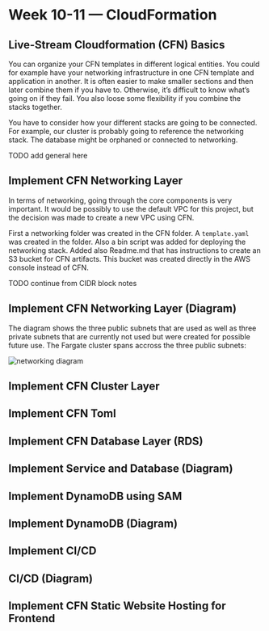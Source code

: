 # Week 10-11 — CloudFormation
## Live-Stream Cloudformation (CFN) Basics

You can organize your CFN templates in different logical entities. You could for example have your networking infrastructure in one CFN template and application in another. It is often easier to make smaller sections and then later combine them if you have to. Otherwise, it’s difficult to know what’s going on if they fail. You also loose some flexibility if you combine the stacks together. 

You have to consider how your different stacks are going to be connected. For example, our cluster is probably going to reference the networking stack. The database might be orphaned or connected to networking. 

TODO add general here

## Implement CFN Networking Layer

In terms of networking, going through the core components is very important. It would be possibly to use the default VPC for this project, but the decision was made to create a new VPC using CFN.

First a networking folder was created in the CFN folder. A ``template.yaml`` was created in the folder. Also a bin script was added for deploying the networking stack. Added also Readme.md that has instructions to create an S3 bucket for CFN artifacts. This bucket was created directly in the AWS console instead of CFN. 

TODO continue from CIDR block notes

## Implement CFN Networking Layer (Diagram)

The diagram shows the three public subnets that are used as well as three private subnets that are currently not used but were created for possible future use. The Fargate cluster spans accross the three public subnets:

![networking diagram](assets/networking_diagram.png)

## Implement CFN Cluster Layer
## Implement CFN Toml
## Implement CFN Database Layer (RDS)
## Implement Service and Database (Diagram)
## Implement DynamoDB using SAM
## Implement DynamoDB (Diagram)
## Implement CI/CD
## CI/CD (Diagram)
## Implement CFN Static Website Hosting for Frontend
